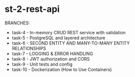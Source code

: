 # st-2-rest-api
BRANCHES:
- task-4 - In-memory CRUD REST service with validation
- task-5 - PostgreSQL and layered architecture
- task-6 - SECOND ENTITY AND MANY-TO-MANY ENTITY
RELATIONSHIPS
- task-7 - LOGGING & ERROR HANDLING
- task-8 - JWT authorization and CORS
- task-9 - Unit tests and config
- task-10 - Dockerization (How to Use Containers)